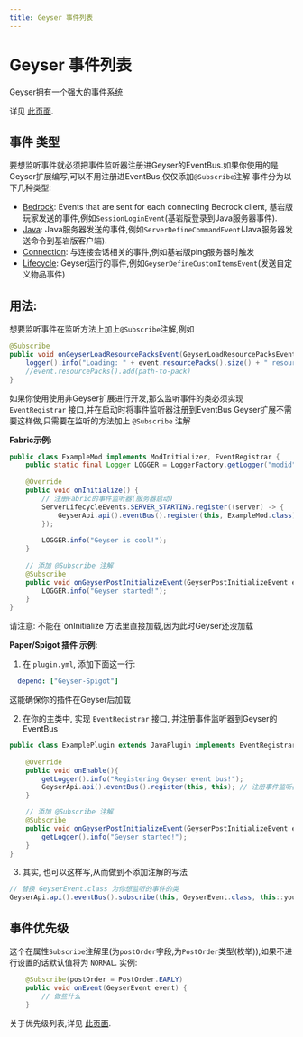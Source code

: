 ```yaml
---
title: Geyser 事件列表
---
```


# Geyser 事件列表
Geyser拥有一个强大的事件系统

详见 [此页面](https://github.com/GeyserMC/Geyser/tree/master/api/src/main/java/org/geysermc/geyser/api/event).

## 事件 类型
要想监听事件就必须把事件监听器注册进Geyser的EventBus.如果你使用的是Geyser扩展编写,可以不用注册进EventBus,仅仅添加`@Subscribe`注解
事件分为以下几种类型:
- [Bedrock](https://github.com/GeyserMC/Geyser/tree/master/api/src/main/java/org/geysermc/geyser/api/event/bedrock): Events that are sent for each connecting Bedrock client,
  基岩版玩家发送的事件,例如`SessionLoginEvent`(基岩版登录到Java服务器事件).
- [Java](https://github.com/GeyserMC/Geyser/tree/master/api/src/main/java/org/geysermc/geyser/api/event/java): 
  Java服务器发送的事件,例如`ServerDefineCommandEvent`(Java服务器发送命令到基岩版客户端).
- [Connection](https://github.com/GeyserMC/Geyser/tree/master/api/src/main/java/org/geysermc/geyser/api/event/connection): 
  与连接会话相关的事件,例如基岩版ping服务器时触发
- [Lifecycle](https://github.com/GeyserMC/Geyser/tree/master/api/src/main/java/org/geysermc/geyser/api/event/lifecycle):
  Geyser运行的事件,例如`GeyserDefineCustomItemsEvent`(发送自定义物品事件)

## 用法:

想要监听事件在监听方法上加上`@Subscribe`注解,例如
```java
@Subscribe
public void onGeyserLoadResourcePacksEvent(GeyserLoadResourcePacksEvent event) {
    logger().info("Loading: " + event.resourcePacks().size() + " resource packs.");
    //event.resourcePacks().add(path-to-pack)
}
```
如果你使用使用非Geyser扩展进行开发,那么监听事件的类必须实现 `EventRegistrar` 接口,并在启动时将事件监听器注册到EventBus
Geyser扩展不需要这样做,只需要在监听的方法加上 `@Subscribe` 注解

**Fabric示例:**
```java
public class ExampleMod implements ModInitializer, EventRegistrar {
    public static final Logger LOGGER = LoggerFactory.getLogger("modid");
    
    @Override 
    public void onInitialize() {
        // 注册Fabric的事件监听器(服务器启动)
        ServerLifecycleEvents.SERVER_STARTING.register((server) -> {
            GeyserApi.api().eventBus().register(this, ExampleMod.class); // 注册监听器
        });
        
        LOGGER.info("Geyser is cool!");
    }
    
    // 添加 @Subscribe 注解
    @Subscribe 
    public void onGeyserPostInitializeEvent(GeyserPostInitializeEvent eventad {
        LOGGER.info("Geyser started!");
    }
}
```
<div class="alert alert-info" role="alert">
    请注意: 不能在`onInitialize`方法里直接加载,因为此时Geyser还没加载
</div>

**Paper/Spigot 插件 示例:**

1. 在 `plugin.yml`, 添加下面这一行:
```yaml
  depend: ["Geyser-Spigot"]
```
这能确保你的插件在Geyser后加载

2. 在你的主类中, 实现 `EventRegistrar` 接口, 并注册事件监听器到Geyser的EventBus
```java
public class ExamplePlugin extends JavaPlugin implements EventRegistrar {
    
    @Override
    public void onEnable(){
        getLogger().info("Registering Geyser event bus!");
        GeyserApi.api().eventBus().register(this, this); // 注册事件监听器
    }

    // 添加 @Subscribe 注解
    @Subscribe
    public void onGeyserPostInitializeEvent(GeyserPostInitializeEvent event) {
        getLogger().info("Geyser started!");
    }
}
```
3. 其实, 也可以这样写,从而做到不添加注解的写法
```java
// 替换 GeyserEvent.class 为你想监听的事件的类
GeyserApi.api().eventBus().subscribe(this, GeyserEvent.class, this::yourMethod);
```

## 事件优先级
这个在属性`Subscribe`注解里(为`postOrder`字段,为`PostOrder`类型(枚举)),如果不进行设置的话默认值将为 `NORMAL`.
实例:
```java
    @Subscribe(postOrder = PostOrder.EARLY)
    public void onEvent(GeyserEvent event) {
        // 做些什么
    }
```
关于优先级列表,详见
[此页面](https://github.com/GeyserMC/Events/blob/master/src/main/java/org/geysermc/event/PostOrder.java).